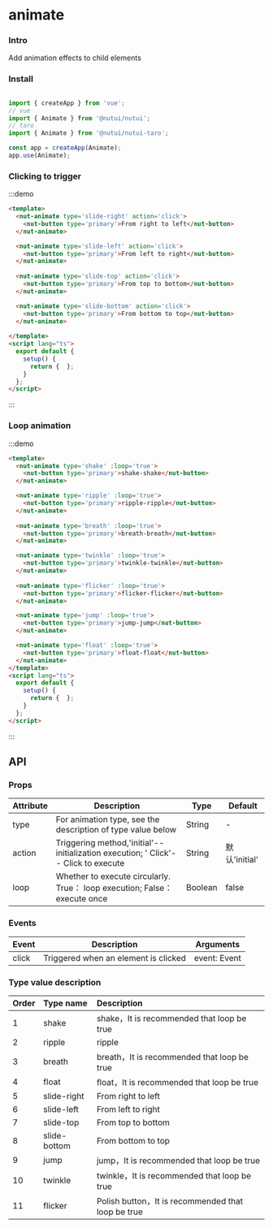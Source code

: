 # animate

### Intro

Add animation effects to child elements

### Install

```javascript

import { createApp } from 'vue';
// vue
import { Animate } from '@nutui/nutui';
// taro
import { Animate } from '@nutui/nutui-taro';

const app = createApp(Animate);
app.use(Animate);

```

### Clicking to trigger

:::demo

```html
<template>
  <nut-animate type='slide-right' action='click'>
    <nut-button type='primary'>From right to left</nut-button>
  </nut-animate>

  <nut-animate type='slide-left' action='click'>
    <nut-button type='primary'>From left to right</nut-button>
  </nut-animate>
  
  <nut-animate type='slide-top' action='click'>
    <nut-button type='primary'>From top to bottom</nut-button>
  </nut-animate>

  <nut-animate type='slide-bottom' action='click'>
    <nut-button type='primary'>From bottom to top</nut-button>
  </nut-animate>
 
</template>
<script lang="ts">
  export default {
    setup() {
      return {  };
    }
  };
</script>
```

:::



### Loop animation

:::demo

```html
<template>
  <nut-animate type='shake' :loop='true'>
    <nut-button type='primary'>shake-shake</nut-button>
  </nut-animate>

  <nut-animate type='ripple' :loop='true'>
    <nut-button type='primary'>ripple-ripple</nut-button>
  </nut-animate>
  
  <nut-animate type='breath' :loop='true'>
    <nut-button type='primary'>breath-breath</nut-button>
  </nut-animate>

  <nut-animate type='twinkle' :loop='true'>
    <nut-button type='primary'>twinkle-twinkle</nut-button>
  </nut-animate>
  
  <nut-animate type='flicker' :loop='true'>
    <nut-button type='primary'>flicker-flicker</nut-button>
  </nut-animate>

  <nut-animate type='jump' :loop='true'>
    <nut-button type='primary'>jump-jump</nut-button>
  </nut-animate>

  <nut-animate type='float' :loop='true'>
    <nut-button type='primary'>float-float</nut-button>
  </nut-animate>
</template>
<script lang="ts">
  export default {
    setup() {
      return {  };
    }
  };
</script>
```

:::


## API

### Props

| Attribute         | Description                             | Type   | Default           |
|--------------|----------------------------------|--------|------------------|
| type         | For animation type, see the description of type value below               | String | -                |
| action         | Triggering method,'initial'-- initialization execution; ' Click'-- Click to execute              | String | 默认'initial'             |
| loop         | Whether to execute circularly. True： loop execution; False： execute once              | Boolean | false               |

### Events

| Event | Description           | Arguments     |
|--------|----------------|--------------|
| click  | Triggered when an element is clicked | event: Event |

### Type value description


|    Order  |    Type name     |      Description     |
|:-------|:------- | :----------|
| 1|   shake  | shake，It is recommended that loop be true
| 2 |   ripple  | ripple
|3 |   breath  | breath，It is recommended that loop be true
|4 |   float  | float，It is recommended that loop be true
|5|   slide-right  | From right to left
|6 |   slide-left  | From left to right
|7|   slide-top  | From top to bottom
| 8 |   slide-bottom  | From bottom to top
|9 |   jump  | jump，It is recommended that loop be true
|10 |   twinkle  | twinkle，It is recommended that loop be true
|11 |   flicker  | Polish button，It is recommended that loop be true

